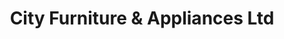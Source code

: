 ---
title: "City Furniture & Appliances Ltd"
url: /merritt/city-furniture-und-appliances-ltd/
shop: Möbel
---